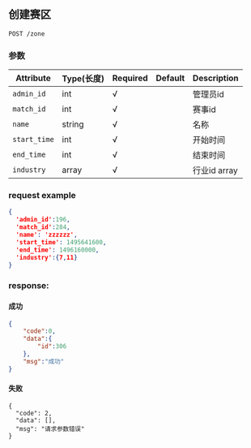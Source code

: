 ## 创建赛区

```
POST /zone
```
### 参数
| Attribute | Type(长度) | Required | Default | Description |
| ---------- | --- | -------- | ---- | ----------- |
| `admin_id` | int | √ | |管理员id|
| `match_id` | int | √ | |赛事id|
| `name` | string | √ | |名称|
| `start_time` | int | √ | |开始时间|
| `end_time` | int | √ | |结束时间|
| `industry` | array | √ | |行业id array|


### request example
```json
{
  'admin_id':196,
  'match_id':284,
  'name': 'zzzzzz',
  'start_time': 1495641600,
  'end_time': 1496160000,
  'industry':{7,11}
}
```

### response:
#### 成功
```json
{
    "code":0,
    "data":{
        "id":306
    },
    "msg":"成功"
}
```
#### 失败
```
{
  "code": 2,
  "data": [],
  "msg": "请求参数错误"
}
```